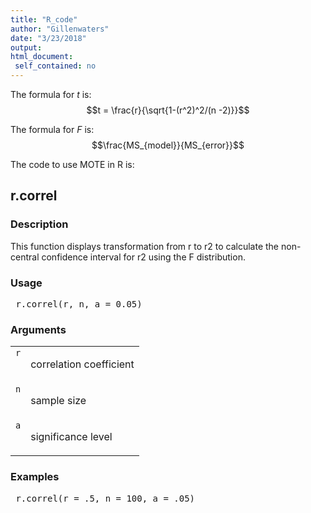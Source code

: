 ```yaml
---
title: "R_code"
author: "Gillenwaters"
date: "3/23/2018"
output: 
html_document:
 self_contained: no
---
```


The formula for *t* is: $$t = \frac{r}{\sqrt{1-(r^2)^2/(n -2)}}$$

The formula for *F* is: $$\frac{MS_{model}}{MS_{error}}$$

The code to use MOTE in R is: 
 

 
<h2>r.correl</h2>  <h3>Description</h3>  <p>This function displays transformation from r to r2 to calculate the non-central confidence interval for r2 using the F distribution. </p>   <h3>Usage</h3>  <pre> r.correl(r, n, a = 0.05) </pre>   <h3>Arguments</h3>  <table summary="R argblock"> <tr valign="top"><td><code>r</code></td> <td> <p>correlation coefficient</p> </td></tr> <tr valign="top"><td><code>n</code></td> <td> <p>sample size</p> </td></tr> <tr valign="top"><td><code>a</code></td> <td> <p>significance level</p> </td></tr> </table>   <h3>Examples</h3>  <pre> r.correl(r = .5, n = 100, a = .05) </pre>   </body></html> 
